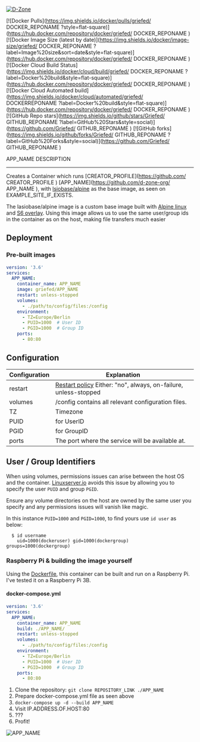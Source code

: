 [![D-Zone](https://i.griefed.de/images/2020/10/16/d-zone.png)](https://github.com/d-zone-org/d-zone)

[![Docker Pulls](https://img.shields.io/docker/pulls/griefed/
DOCKER_REPONAME 
?style=flat-square)](https://hub.docker.com/repository/docker/griefed/
DOCKER_REPONAME
)
[![Docker Image Size (latest by date)](https://img.shields.io/docker/image-size/griefed/
DOCKER_REPONAME
?label=Image%20size&sort=date&style=flat-square)](https://hub.docker.com/repository/docker/griefed/
DOCKER_REPONAME
)
[![Docker Cloud Build Status](https://img.shields.io/docker/cloud/build/griefed/
DOCKER_REPONAME
?label=Docker%20build&style=flat-square)](https://hub.docker.com/repository/docker/griefed/
DOCKER_REPONAME
)
[![Docker Cloud Automated build](https://img.shields.io/docker/cloud/automated/griefed/
DOCKERREPONAME
?label=Docker%20build&style=flat-square)](https://hub.docker.com/repository/docker/griefed/
DOCKER_REPONAME
)
[![GitHub Repo stars](https://img.shields.io/github/stars/Griefed/
GITHUB_REPONAME
?label=GitHub%20Stars&style=social)](https://github.com/Griefed/
GITHUB_REPONAME
)
[![GitHub forks](https://img.shields.io/github/forks/Griefed/
GITHUB_REPONAME
?label=GitHub%20Forks&style=social)](https://github.com/Griefed/
GITHUB_REPONAME
)

APP_NAME DESCRIPTION

---

Creates a Container which runs [CREATOR_PROFILE](https://github.com/ CREATOR_PROFILE ) [APP_NAME](https://github.com/d-zone-org/ APP_NAME ), with [lsiobase/alpine](https://hub.docker.com/r/lsiobase/alpine) as the base image, as seen on EXAMPLE_SITE_IF_EXISTS. 

The lasiobase/alpine image is a custom base image built with [Alpine linux](https://alpinelinux.org/) and [S6 overlay](https://github.com/just-containers/s6-overlay).
Using this image allows us to use the same user/group ids in the container as on the host, making file transfers much easier

## Deployment

### Pre-built images

```docker-compose.yml
version: '3.6'
services:
  APP_NAME:
    container_name: APP_NAME
    image: griefed/APP_NAME
    restart: unless-stopped
    volumes:
      - ./path/to/config/files:/config
    environment:
      - TZ=Europe/Berlin
      - PUID=1000  # User ID
      - PGID=1000  # Group ID
    ports:
      - 80:80
```

## Configuration

Configuration | Explanation
------------ | -------------
restart | [Restart policy](https://docs.docker.com/compose/compose-file/#restart) Either: "no", always, on-failure, unless-stopped
volumes | /config contains all relevant configuration files.
TZ | Timezone
PUID | for UserID
PGID | for GroupID
ports | The port where the service will be available at.

## User / Group Identifiers

When using volumes, permissions issues can arise between the host OS and the container. [Linuxserver.io](https://www.linuxserver.io/) avoids this issue by allowing you to specify the user `PUID` and group `PGID`.

Ensure any volume directories on the host are owned by the same user you specify and any permissions issues will vanish like magic.

In this instance `PUID=1000` and `PGID=1000`, to find yours use `id user` as below:

```
  $ id username
    uid=1000(dockeruser) gid=1000(dockergroup) groups=1000(dockergroup)
```

### Raspberry Pi & building the image yourself

Using the [Dockerfile]( LINK_TO_DOCKERFILE ), this container can be built and run on a Raspberry Pi. 
I've tested it on a Raspberry Pi 3B.

#### docker-compose.yml

```docker-compose.yml
version: '3.6'
services:
  APP_NAME:
    container_name: APP_NAME
    build: ./APP_NAME/
    restart: unless-stopped
    volumes:
      - ./path/to/config/files:/config
    environment:
      - TZ=Europe/Berlin
      - PUID=1000  # User ID
      - PGID=1000  # Group ID
    ports:
      - 80:80
```

1. Clone the repository: `git clone REPOSITORY_LINK ./APP_NAME`
1. Prepare docker-compose.yml file as seen above
1. `docker-compose up -d --build APP_NAME`
1. Visit IP.ADDRESS.OF.HOST:80
1. ???
1. Profit!

![APP_NAME](EXAMPLE_IMAGE)
